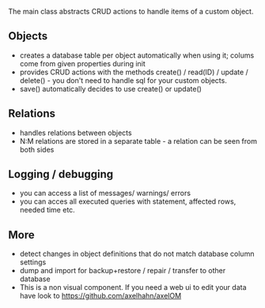 The main class abstracts CRUD actions to handle items of a custom object.

## Objects

* creates a database table per object automatically when using it; colums come from given properties during init
* provides CRUD actions with the methods create() / read(ID) / update / delete() - you don't need to handle sql for your custom objects.
* save() automatically decides to use create() or update()

## Relations

* handles relations between objects
* N:M relations are stored in a separate table - a relation can be seen from both sides

## Logging / debugging

* you can access a list of messages/ warnings/ errors
* you can acces all executed queries with statement, affected rows, needed time etc.

## More

* detect changes in object definitions that do not match database column settings
* dump and import for backup+restore / repair / transfer to other database
* This is a non visual component. If you need a web ui to edit your data have look to <https://github.com/axelhahn/axelOM>
